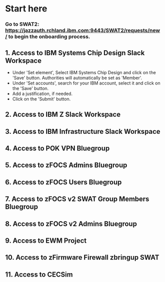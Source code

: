 # Start here
### Go to SWAT2: https://jazzauth.rchland.ibm.com:9443/SWAT2/requests/new/ to begin the onboarding process.

## 1. Access to IBM Systems Chip Design Slack Workspace
- Under 'Set element', Select IBM Systems Chip Design and click on the 'Save' button.
 Authorities will automatically be set as 'Member'.
- Under 'Set accounts', search for your IBM account, select it and click on the 'Save' button.
- Add a justification, if needed.
- Click on the 'Submit' button.
## 2. Access to IBM Z Slack Workspace
## 3. Access to IBM Infrastructure Slack Workspace
## 4. Access to POK VPN Bluegroup
## 5. Access to zFOCS Admins Bluegroup
## 6. Access to zFOCS Users Bluegroup
## 7. Access to zFOCS v2 SWAT Group Members Bluegroup
## 8. Access to zFOCS v2 Admins Bluegroup
## 9. Access to EWM Project
## 10. Access to zFirmware Firewall zbringup SWAT
## 11. Access to CECSim
